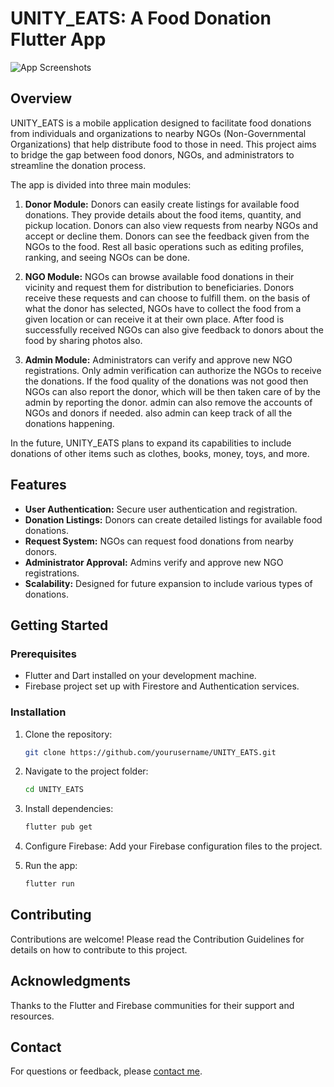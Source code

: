 # UNITY_EATS: A Food Donation Flutter App

![App Screenshots](link_to_screenshot)

## Overview

UNITY_EATS is a mobile application designed to facilitate food donations from individuals and organizations to nearby NGOs (Non-Governmental Organizations) that help distribute food to those in need. This project aims to bridge the gap between food donors, NGOs, and administrators to streamline the donation process.

The app is divided into three main modules:

1. **Donor Module:** Donors can easily create listings for available food donations. They provide details about the food items, quantity, and pickup location. Donors can also view requests from nearby NGOs and accept or decline them. Donors can see the feedback given from the NGOs to the food. Rest all basic operations such as editing profiles, ranking, and seeing NGOs can be done.

2. **NGO Module:** NGOs can browse available food donations in their vicinity and request them for distribution to beneficiaries. Donors receive these requests and can choose to fulfill them. on the basis of what the donor has selected, NGOs have to collect the food from a given location or can receive it at their own place. After food is successfully received NGOs can also give feedback to donors about the food by sharing photos also.

3. **Admin Module:** Administrators can verify and approve new NGO registrations. Only admin verification can authorize the NGOs to receive the donations. If the food quality of the donations was not good then NGOs can also report the donor, which will be then taken care of by the admin by reporting the donor. admin can also remove the accounts of NGOs and donors if needed. also admin can keep track of all the donations happening.

In the future, UNITY_EATS plans to expand its capabilities to include donations of other items such as clothes, books, money, toys, and more.

## Features

- **User Authentication:** Secure user authentication and registration.
- **Donation Listings:** Donors can create detailed listings for available food donations.
- **Request System:** NGOs can request food donations from nearby donors.
- **Administrator Approval:** Admins verify and approve new NGO registrations.
- **Scalability:** Designed for future expansion to include various types of donations.

## Getting Started

### Prerequisites

- Flutter and Dart installed on your development machine.
- Firebase project set up with Firestore and Authentication services.

### Installation

1. Clone the repository:

   ```bash
   git clone https://github.com/yourusername/UNITY_EATS.git
   
2. Navigate to the project folder:

   ```bash
   cd UNITY_EATS

3. Install dependencies:

   ```bash
   flutter pub get

4. Configure Firebase: Add your Firebase configuration files to the project.

5. Run the app:
   
   ```bash
   flutter run

## Contributing
Contributions are welcome! Please read the Contribution Guidelines for details on how to contribute to this project.

## Acknowledgments
Thanks to the Flutter and Firebase communities for their support and resources.

## Contact
For questions or feedback, please [contact me](mailto:divyeshpindaria09@gmail.com).

